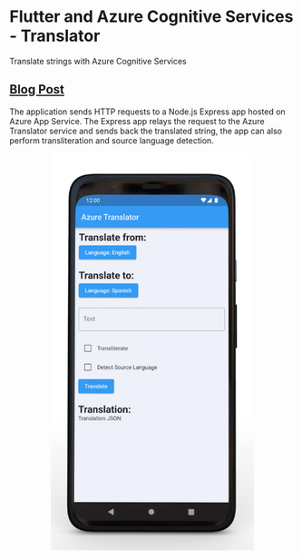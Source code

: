 # Flutter and Azure Cognitive Services - Translator

Translate strings with Azure Cognitive Services

## [Blog Post](https://adamsotak.com/blog/flutter-azure-translator)

The application sends HTTP requests to a Node.js Express app hosted on Azure App Service. The Express app relays the request to the Azure Translator service and sends back the translated string, the app can also perform transliteration and source language detection.

<p align="center">
    <img src="images/flutter-azure-translator-showcase.png" alt="Flutter Translator App" height="700"/>
</p>